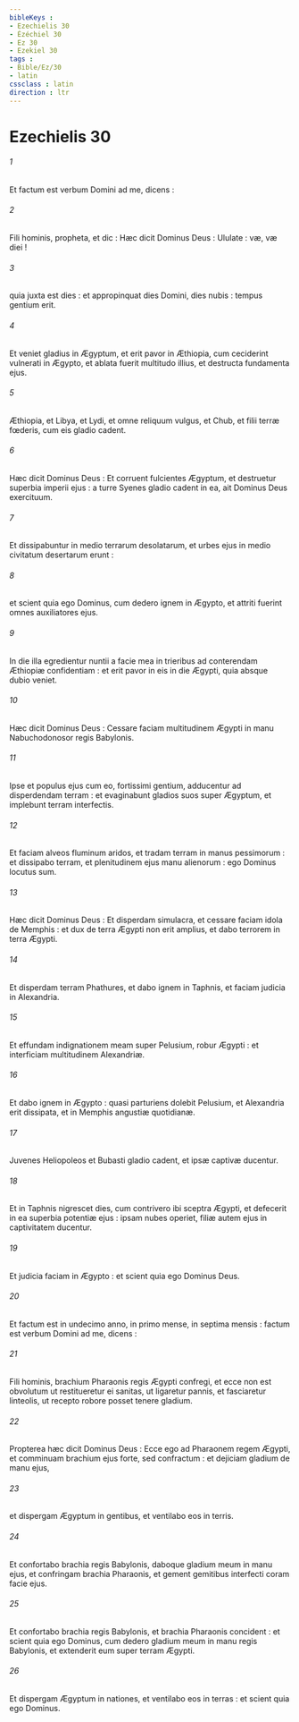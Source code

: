 ```yaml
---
bibleKeys : 
- Ezechielis 30
- Ézéchiel 30
- Ez 30
- Ezekiel 30
tags : 
- Bible/Ez/30
- latin
cssclass : latin
direction : ltr
---
```


# Ezechielis 30

###### 1
Et factum est verbum Domini ad me, dicens :
###### 2
Fili hominis, propheta, et dic : Hæc dicit Dominus Deus : Ululate : væ, væ diei !
###### 3
quia juxta est dies : et appropinquat dies Domini, dies nubis : tempus gentium erit.
###### 4
Et veniet gladius in Ægyptum, et erit pavor in Æthiopia, cum ceciderint vulnerati in Ægypto, et ablata fuerit multitudo illius, et destructa fundamenta ejus.
###### 5
Æthiopia, et Libya, et Lydi, et omne reliquum vulgus, et Chub, et filii terræ fœderis, cum eis gladio cadent.
###### 6
Hæc dicit Dominus Deus : Et corruent fulcientes Ægyptum, et destruetur superbia imperii ejus : a turre Syenes gladio cadent in ea, ait Dominus Deus exercituum.
###### 7
Et dissipabuntur in medio terrarum desolatarum, et urbes ejus in medio civitatum desertarum erunt :
###### 8
et scient quia ego Dominus, cum dedero ignem in Ægypto, et attriti fuerint omnes auxiliatores ejus.
###### 9
In die illa egredientur nuntii a facie mea in trieribus ad conterendam Æthiopiæ confidentiam : et erit pavor in eis in die Ægypti, quia absque dubio veniet.
###### 10
Hæc dicit Dominus Deus : Cessare faciam multitudinem Ægypti in manu Nabuchodonosor regis Babylonis.
###### 11
Ipse et populus ejus cum eo, fortissimi gentium, adducentur ad disperdendam terram : et evaginabunt gladios suos super Ægyptum, et implebunt terram interfectis.
###### 12
Et faciam alveos fluminum aridos, et tradam terram in manus pessimorum : et dissipabo terram, et plenitudinem ejus manu alienorum : ego Dominus locutus sum.
###### 13
Hæc dicit Dominus Deus : Et disperdam simulacra, et cessare faciam idola de Memphis : et dux de terra Ægypti non erit amplius, et dabo terrorem in terra Ægypti.
###### 14
Et disperdam terram Phathures, et dabo ignem in Taphnis, et faciam judicia in Alexandria.
###### 15
Et effundam indignationem meam super Pelusium, robur Ægypti : et interficiam multitudinem Alexandriæ.
###### 16
Et dabo ignem in Ægypto : quasi parturiens dolebit Pelusium, et Alexandria erit dissipata, et in Memphis angustiæ quotidianæ.
###### 17
Juvenes Heliopoleos et Bubasti gladio cadent, et ipsæ captivæ ducentur.
###### 18
Et in Taphnis nigrescet dies, cum contrivero ibi sceptra Ægypti, et defecerit in ea superbia potentiæ ejus : ipsam nubes operiet, filiæ autem ejus in captivitatem ducentur.
###### 19
Et judicia faciam in Ægypto : et scient quia ego Dominus Deus.
###### 20
Et factum est in undecimo anno, in primo mense, in septima mensis : factum est verbum Domini ad me, dicens :
###### 21
Fili hominis, brachium Pharaonis regis Ægypti confregi, et ecce non est obvolutum ut restitueretur ei sanitas, ut ligaretur pannis, et fasciaretur linteolis, ut recepto robore posset tenere gladium.
###### 22
Propterea hæc dicit Dominus Deus : Ecce ego ad Pharaonem regem Ægypti, et comminuam brachium ejus forte, sed confractum : et dejiciam gladium de manu ejus,
###### 23
et dispergam Ægyptum in gentibus, et ventilabo eos in terris.
###### 24
Et confortabo brachia regis Babylonis, daboque gladium meum in manu ejus, et confringam brachia Pharaonis, et gement gemitibus interfecti coram facie ejus.
###### 25
Et confortabo brachia regis Babylonis, et brachia Pharaonis concident : et scient quia ego Dominus, cum dedero gladium meum in manu regis Babylonis, et extenderit eum super terram Ægypti.
###### 26
Et dispergam Ægyptum in nationes, et ventilabo eos in terras : et scient quia ego Dominus.
